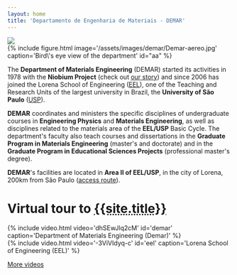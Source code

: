 ```yaml
---
layout: home
title: 'Departamento de Engenharia de Materiais - DEMAR'
---
```


<div class='row'>
    <div class="col-md-12 float-md-right mb-2">
        <a href='{{site.baseurl}}/en/fronteiras/'><img class='w-100' src='{{site.baseurl}}/assets/images/fronteiras-4/logo.jpeg'></a>
    </div>
</div>

<div class="col-md-6 float-md-right mt-2">
{% include figure.html image='/assets/images/demar/Demar-aereo.jpg' caption='Bird\'s eye view of the department' id="aa" %}
</div>

The **Department of Materials Engineering** (DEMAR) started its activities in 1978 with the **Niobium Project** (check out [our story]) and since 2006 has joined the  Lorena School of Engineering ([EEL]), one of the Teaching and Research Units of the largest university in Brazil, the **University of São Paulo** ([USP]).

**DEMAR** coordinates and ministers the specific disciplines of undergraduate courses in **Engineering Physics** and **Materials Engineering**, as well as disciplines related to the materials area of ​​the **EEL/USP** Basic Cycle. The  department's faculty also teach courses and dissertations in the **Graduate Program in Materials Engineering** (master's and doctorate) and in the **Graduate Program in Educational Sciences Projects** (professional master's degree).

**DEMAR**'s facilities are located in **Area II of EEL/USP**, in the city of Lorena, 200km from São Paulo ([access route]).

<div class="container">

<h1 class="alert bg-dark text-light">Virtual tour to <abbr title="Materials Engineering Department, Lorena School of Engineering, University of Sao Paulo">{{site.title}}</abbr></h1>

<div class="row mb-3">

<div class="col-md-6 mb-3">
{% include video.html video='dhSEwJlq2cM' id='demar' caption='Department of Materials Engineering (Demar)' %}
</div>

<div class="col-md-6 mb-3">
{% include video.html video='-3ViVIdyq-c' id='eel' caption='Lorena School of Engineering (EEL)' %}
</div>

<a class="btn btn-md btn-primary mt-2" href="{{site.baseurl}}/en/videos">More videos</a>

</div>

</div>

[EEL]: https://site.eel.usp.br/
[USP]: https://www5.usp.br/
[our story]: {{site.baseurl}}/en/historico/
[access route]: {{site.baseurl}}/en/contact/
